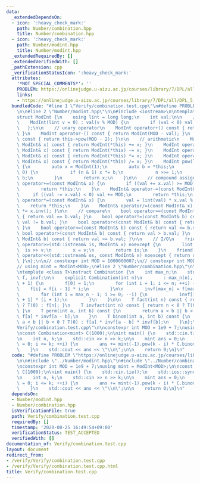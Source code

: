 ```yaml
---
data:
  _extendedDependsOn:
  - icon: ':heavy_check_mark:'
    path: Number/combination.hpp
    title: Number/combination.hpp
  - icon: ':heavy_check_mark:'
    path: Number/modint.hpp
    title: Number/modint.hpp
  _extendedRequiredBy: []
  _extendedVerifiedWith: []
  _pathExtension: cpp
  _verificationStatusIcon: ':heavy_check_mark:'
  attributes:
    '*NOT_SPECIAL_COMMENTS*': ''
    PROBLEM: https://onlinejudge.u-aizu.ac.jp/courses/library/7/DPL/all/DPL_5_C
    links:
    - https://onlinejudge.u-aizu.ac.jp/courses/library/7/DPL/all/DPL_5_C
  bundledCode: "#line 1 \"Verify/combination.test.cpp\"\n#define PROBLEM \"https://onlinejudge.u-aizu.ac.jp/courses/library/7/DPL/all/DPL_5_C\"\
    \n\n#line 2 \"Number/modint.hpp\"\n\n#include <iostream>\n\ntemplate <int MOD>\n\
    struct ModInt {\n    using lint = long long;\n    int val;\n\n    // constructor\n\
    \    ModInt(lint v = 0) : val(v % MOD) {\n        if (val < 0) val += MOD;\n \
    \   };\n\n    // unary operator\n    ModInt operator+() const { return ModInt(val);\
    \ }\n    ModInt operator-() const { return ModInt(MOD - val); }\n    ModInt inv()\
    \ const { return this->pow(MOD - 2); }\n\n    // arithmetic\n    ModInt operator+(const\
    \ ModInt& x) const { return ModInt(*this) += x; }\n    ModInt operator-(const\
    \ ModInt& x) const { return ModInt(*this) -= x; }\n    ModInt operator*(const\
    \ ModInt& x) const { return ModInt(*this) *= x; }\n    ModInt operator/(const\
    \ ModInt& x) const { return ModInt(*this) /= x; }\n    ModInt pow(lint n) const\
    \ {\n        auto x = ModInt(1);\n        auto b = *this;\n        while (n >\
    \ 0) {\n            if (n & 1) x *= b;\n            n >>= 1;\n            b *=\
    \ b;\n        }\n        return x;\n    }\n\n    // compound assignment\n    ModInt&\
    \ operator+=(const ModInt& x) {\n        if ((val += x.val) >= MOD) val -= MOD;\n\
    \        return *this;\n    }\n    ModInt& operator-=(const ModInt& x) {\n   \
    \     if ((val -= x.val) < 0) val += MOD;\n        return *this;\n    }\n    ModInt&\
    \ operator*=(const ModInt& x) {\n        val = lint(val) * x.val % MOD;\n    \
    \    return *this;\n    }\n    ModInt& operator/=(const ModInt& x) { return *this\
    \ *= x.inv(); }\n\n    // compare\n    bool operator==(const ModInt& b) const\
    \ { return val == b.val; }\n    bool operator!=(const ModInt& b) const { return\
    \ val != b.val; }\n    bool operator<(const ModInt& b) const { return val < b.val;\
    \ }\n    bool operator<=(const ModInt& b) const { return val <= b.val; }\n   \
    \ bool operator>(const ModInt& b) const { return val > b.val; }\n    bool operator>=(const\
    \ ModInt& b) const { return val >= b.val; }\n\n    // I/O\n    friend std::istream&\
    \ operator>>(std::istream& is, ModInt& x) noexcept {\n        lint v;\n      \
    \  is >> v;\n        x = v;\n        return is;\n    }\n    friend std::ostream&\
    \ operator<<(std::ostream& os, const ModInt& x) noexcept { return os << x.val;\
    \ }\n};\n\n// constexpr int MOD = 1000000007;\n// constexpr int MOD = 998244353;\n\
    // using mint = ModInt<MOD>;\n#line 2 \"Number/combination.hpp\"\n\n#include <vector>\n\
    \ntemplate <class T>\nstruct Combination {\n    int max_n;\n    std::vector<T>\
    \ f, invf;\n\n    explicit Combination(int n)\n        : max_n(n), f(n + 1), invf(n\
    \ + 1) {\n        f[0] = 1;\n        for (int i = 1; i <= n; ++i) {\n        \
    \    f[i] = f[i - 1] * i;\n        }\n\n        invf[max_n] = f[max_n].inv();\n\
    \        for (int i = max_n - 1; i >= 0; --i) {\n            invf[i] = invf[i\
    \ + 1] * (i + 1);\n        }\n    }\n\n    T fact(int n) const { return n < 0\
    \ ? T(0) : f[n]; }\n    T invfact(int n) const { return n < 0 ? T(0) : invf[n];\
    \ }\n    T perm(int a, int b) const {\n        return a < b || b < 0 ? T(0) :\
    \ f[a] * invf[a - b];\n    }\n    T binom(int a, int b) const {\n        return\
    \ a < b || b < 0 ? T(0) : f[a] * invf[a - b] * invf[b];\n    }\n};\n#line 5 \"\
    Verify/combination.test.cpp\"\n\nconstexpr int MOD = 1e9 + 7;\nusing mint = ModInt<MOD>;\n\
    \nconst Combination<mint> C(1000);\n\nint main() {\n    std::cin.tie();\n    std::ios::sync_with_stdio(false);\n\
    \n    int n, k;\n    std::cin >> n >> k;\n\n    mint ans = 0;\n    for (int i\
    \ = 0; i <= k; ++i) {\n        ans += mint(-1).pow(k - i) * C.binom(k, i) * mint(i).pow(n);\n\
    \    }\n    std::cout << ans << \"\\n\";\n\n    return 0;\n}\n"
  code: "#define PROBLEM \"https://onlinejudge.u-aizu.ac.jp/courses/library/7/DPL/all/DPL_5_C\"\
    \n\n#include \"../Number/modint.hpp\"\n#include \"../Number/combination.hpp\"\n\
    \nconstexpr int MOD = 1e9 + 7;\nusing mint = ModInt<MOD>;\n\nconst Combination<mint>\
    \ C(1000);\n\nint main() {\n    std::cin.tie();\n    std::ios::sync_with_stdio(false);\n\
    \n    int n, k;\n    std::cin >> n >> k;\n\n    mint ans = 0;\n    for (int i\
    \ = 0; i <= k; ++i) {\n        ans += mint(-1).pow(k - i) * C.binom(k, i) * mint(i).pow(n);\n\
    \    }\n    std::cout << ans << \"\\n\";\n\n    return 0;\n}\n"
  dependsOn:
  - Number/modint.hpp
  - Number/combination.hpp
  isVerificationFile: true
  path: Verify/combination.test.cpp
  requiredBy: []
  timestamp: '2020-08-25 16:49:54+09:00'
  verificationStatus: TEST_ACCEPTED
  verifiedWith: []
documentation_of: Verify/combination.test.cpp
layout: document
redirect_from:
- /verify/Verify/combination.test.cpp
- /verify/Verify/combination.test.cpp.html
title: Verify/combination.test.cpp
---
```

